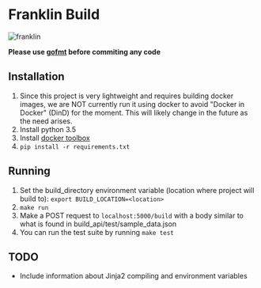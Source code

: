 # Franklin Build

![franklin](https://s-media-cache-ak0.pinimg.com/236x/d9/f9/97/d9f997346e9e651f152ad98f3ffde330.jpg)

**Please use [gofmt](https://golang.org/cmd/gofmt/) before commiting any code**

## Installation

1. Since this project is very lightweight and requires building docker images,
   we are NOT currently run it using docker to avoid "Docker in Docker" (DinD) 
   for the moment. This will likely change in the future as the need arises. 
1. Install python 3.5
1. Install [docker toolbox](https://www.docker.com/toolbox)
1. `pip install -r requirements.txt`

## Running

1. Set the build_directory environment variable (location where project will build to): `export BUILD_LOCATION=<location>`
1. `make run`
1. Make a POST request to `localhost:5000/build` with a body similar to what is found in build_api/test/sample_data.json
1. You can run the test suite by running `make test`

## TODO

- Include information about Jinja2 compiling and environment variables
